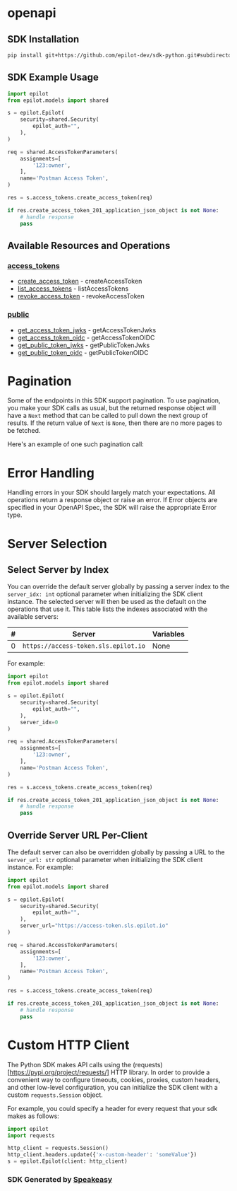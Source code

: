 # openapi

<!-- Start SDK Installation -->
## SDK Installation

```bash
pip install git+https://github.com/epilot-dev/sdk-python.git#subdirectory=access_token
```
<!-- End SDK Installation -->

## SDK Example Usage
<!-- Start SDK Example Usage -->
```python
import epilot
from epilot.models import shared

s = epilot.Epilot(
    security=shared.Security(
        epilot_auth="",
    ),
)

req = shared.AccessTokenParameters(
    assignments=[
        '123:owner',
    ],
    name='Postman Access Token',
)

res = s.access_tokens.create_access_token(req)

if res.create_access_token_201_application_json_object is not None:
    # handle response
    pass
```
<!-- End SDK Example Usage -->

<!-- Start SDK Available Operations -->
## Available Resources and Operations


### [access_tokens](docs/sdks/accesstokens/README.md)

* [create_access_token](docs/sdks/accesstokens/README.md#create_access_token) - createAccessToken
* [list_access_tokens](docs/sdks/accesstokens/README.md#list_access_tokens) - listAccessTokens
* [revoke_access_token](docs/sdks/accesstokens/README.md#revoke_access_token) - revokeAccessToken

### [public](docs/sdks/public/README.md)

* [get_access_token_jwks](docs/sdks/public/README.md#get_access_token_jwks) - getAccessTokenJwks
* [get_access_token_oidc](docs/sdks/public/README.md#get_access_token_oidc) - getAccessTokenOIDC
* [get_public_token_jwks](docs/sdks/public/README.md#get_public_token_jwks) - getPublicTokenJwks
* [get_public_token_oidc](docs/sdks/public/README.md#get_public_token_oidc) - getPublicTokenOIDC
<!-- End SDK Available Operations -->



<!-- Start Dev Containers -->

<!-- End Dev Containers -->



<!-- Start Pagination -->
# Pagination

Some of the endpoints in this SDK support pagination. To use pagination, you make your SDK calls as usual, but the
returned response object will have a `Next` method that can be called to pull down the next group of results. If the
return value of `Next` is `None`, then there are no more pages to be fetched.

Here's an example of one such pagination call:
<!-- End Pagination -->



<!-- Start Error Handling -->
# Error Handling

Handling errors in your SDK should largely match your expectations.  All operations return a response object or raise an error.  If Error objects are specified in your OpenAPI Spec, the SDK will raise the appropriate Error type.


<!-- End Error Handling -->



<!-- Start Server Selection -->
# Server Selection

## Select Server by Index

You can override the default server globally by passing a server index to the `server_idx: int` optional parameter when initializing the SDK client instance. The selected server will then be used as the default on the operations that use it. This table lists the indexes associated with the available servers:

| # | Server | Variables |
| - | ------ | --------- |
| 0 | `https://access-token.sls.epilot.io` | None |

For example:


```python
import epilot
from epilot.models import shared

s = epilot.Epilot(
    security=shared.Security(
        epilot_auth="",
    ),
    server_idx=0
)

req = shared.AccessTokenParameters(
    assignments=[
        '123:owner',
    ],
    name='Postman Access Token',
)

res = s.access_tokens.create_access_token(req)

if res.create_access_token_201_application_json_object is not None:
    # handle response
    pass
```


## Override Server URL Per-Client

The default server can also be overridden globally by passing a URL to the `server_url: str` optional parameter when initializing the SDK client instance. For example:


```python
import epilot
from epilot.models import shared

s = epilot.Epilot(
    security=shared.Security(
        epilot_auth="",
    ),
    server_url="https://access-token.sls.epilot.io"
)

req = shared.AccessTokenParameters(
    assignments=[
        '123:owner',
    ],
    name='Postman Access Token',
)

res = s.access_tokens.create_access_token(req)

if res.create_access_token_201_application_json_object is not None:
    # handle response
    pass
```
<!-- End Server Selection -->



<!-- Start Custom HTTP Client -->
# Custom HTTP Client

The Python SDK makes API calls using the (requests)[https://pypi.org/project/requests/] HTTP library.  In order to provide a convenient way to configure timeouts, cookies, proxies, custom headers, and other low-level configuration, you can initialize the SDK client with a custom `requests.Session` object.


For example, you could specify a header for every request that your sdk makes as follows:

```python
import epilot
import requests

http_client = requests.Session()
http_client.headers.update({'x-custom-header': 'someValue'})
s = epilot.Epilot(client: http_client)
```


<!-- End Custom HTTP Client -->

<!-- Placeholder for Future Speakeasy SDK Sections -->



### SDK Generated by [Speakeasy](https://docs.speakeasyapi.dev/docs/using-speakeasy/client-sdks)
